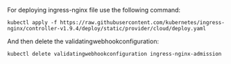 For deploying ingress-nginx file use the following command:

```
kubectl apply -f https://raw.githubusercontent.com/kubernetes/ingress-nginx/controller-v1.9.4/deploy/static/provider/cloud/deploy.yaml
```
And then delete the validatingwebhookconfiguration:

```
kubectl delete validatingwebhookconfiguration ingress-nginx-admission
```
